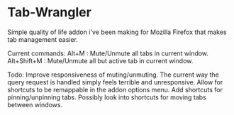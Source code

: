# Tab-Wrangler
Simple quality of life addon i've been making for Mozilla Firefox that makes tab management easier.

Current commands:
    Alt+M : Mute/Unmute all tabs in current window.
    Alt+Shift+M : Mute/Unmute all but active tab in current window.


Todo:
    Improve responsiveness of muting/unmuting. The current way the query request is handled simply feels terrible and unresponsive.
    Allow for shortcuts to be remappable in the addon options menu.
    Add shortcuts for pinning/unpinning tabs.
    Possibly look into shortcuts for moving tabs between windows.